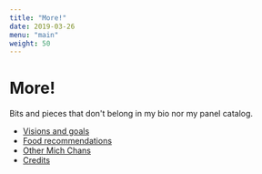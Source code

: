 ```yaml
---
title: "More!"
date: 2019-03-26
menu: "main"
weight: 50
---
```


# More!

Bits and pieces that don't belong in my bio nor my panel catalog.
* [Visions and goals](../more/visions-and-goals)
* [Food recommendations](../more/food-suggestions)
* [Other Mich Chans](../more/other-mich-chans)
* [Credits](/credits)